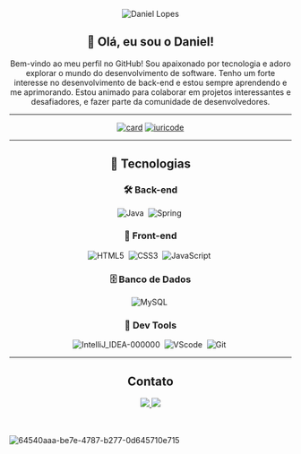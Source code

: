 <div align="center">

![Daniel Lopes](https://capsule-render.vercel.app/api?type=waving&height=200&color=gradient&text=Daniel%20Lopes&textBg=false)
  
</div>

<div align="center">

## 👋 Olá, eu sou o Daniel!

Bem-vindo ao meu perfil no GitHub! Sou apaixonado por tecnologia e adoro explorar o mundo do desenvolvimento de software. Tenho um forte interesse no desenvolvimento de back-end e estou sempre aprendendo e me aprimorando. Estou animado para colaborar em projetos interessantes e desafiadores, e fazer parte da comunidade de desenvolvedores.

</div>

---

<div align="center">
  
  [![card](https://github-readme-stats.vercel.app/api?username=danllopes&theme=default&show_icons=true)](https://github.com/danllopes)
  [![iuricode](https://github-readme-stats.vercel.app/api/top-langs/?username=danllopes&layout=compact)](https://github.com/danllopes)

</div>

---

<div align="center">

## 🚀 Tecnologias

### 🛠️ Back-end

![Java](https://github.com/danllopes/danllopes/assets/167463660/c7f1437a-70dd-4a9f-87fd-dfc5bd8e999d)&nbsp;
![Spring](https://github.com/danllopes/danllopes/assets/167463660/946134aa-bf1a-4524-9a2a-29ff0ae9e84c)&nbsp;

### 🎨 Front-end

![HTML5](https://github.com/danllopes/danllopes/assets/167463660/f4822cfc-07f0-4178-9bdc-439514d6be10)&nbsp;
![CSS3](https://github.com/danllopes/danllopes/assets/167463660/0ec66c46-9acc-418f-af50-76922c3e4712)&nbsp;
![JavaScript](https://github.com/danllopes/danllopes/assets/167463660/d94251a2-1f93-417c-abad-92c59b515a9c)&nbsp;

### 🗄️ Banco de Dados

![MySQL](https://github.com/danllopes/danllopes/assets/167463660/121c7089-c510-49f4-bb45-a7b793a619a2)&nbsp;

### 🧰 Dev Tools

![IntelliJ_IDEA-000000](https://github.com/danllopes/danllopes/assets/167463660/f1f3befc-d75c-458f-bfd6-cbd65ed25806)&nbsp;
![VScode](https://img.shields.io/badge/vscode-4285F4?style=for-the-badge&logo=vscode&logoColor=white)&nbsp;
![Git](https://img.shields.io/badge/GIT-E44C30?style=for-the-badge&logo=git&logoColor=white)&nbsp;

</div>

---

<div align="center">

## Contato

<a href="mailto:danielanderson.lopes0@gmail.com">
  <img src="https://img.shields.io/badge/Gmail-D14836?style=for-the-badge&logo=gmail&logoColor=white">
</a>
<a href="https://www.linkedin.com/in/danielandersonlopes/" target="_blank">
  <img src="https://img.shields.io/badge/-LinkedIn-%230077B5?style=for-the-badge&logo=linkedin&logoColor=white" target="_blank">
</a> 

</div>

<br>
<br>

![64540aaa-be7e-4787-b277-0d645710e715](https://github.com/danllopes/danllopes/assets/167463660/966ddebd-4592-4e93-a321-fb88a9c0a8a8)
